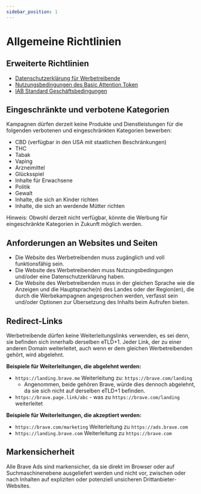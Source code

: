 ```yaml
---
sidebar_position: 1
---
```


# Allgemeine Richtlinien

## Erweiterte Richtlinien

- [Datenschutzerklärung für Werbetreibende](https://brave.com/privacy/advertiser/)
- [Nutzungsbedingungen des Basic Attention Token](https://basicattentiontoken.org/advertiser-terms-of-service/)
- [IAB Standard Geschäftsbedingungen](https://www.iab.com/wp-content/uploads/2015/06/IAB_4As-tsandcs-FINAL.pdf)

## Eingeschränkte und verbotene Kategorien

Kampagnen dürfen derzeit keine Produkte und Dienstleistungen für die folgenden verbotenen und eingeschränkten Kategorien bewerben:

- CBD (verfügbar in den USA mit staatlichen Beschränkungen)
- THC
- Tabak
- Vaping
- Arzneimittel
- Glücksspiel
- Inhalte für Erwachsene
- Politik
- Gewalt
- Inhalte, die sich an Kinder richten
- Inhalte, die sich an werdende Mütter richten

Hinweis: Obwohl derzeit nicht verfügbar, könnte die Werbung für eingeschränkte Kategorien in Zukunft möglich werden.

## Anforderungen an Websites und Seiten

- Die Website des Werbetreibenden muss zugänglich und voll funktionsfähig sein.
- Die Website des Werbetreibenden muss Nutzungsbedingungen und/oder eine Datenschutzerklärung haben.
- Die Website des Werbetreibenden muss in der gleichen Sprache wie die Anzeigen und die Hauptsprache(n) des Landes oder der Region(en), die durch die Werbekampagnen angesprochen werden, verfasst sein und/oder Optionen zur Übersetzung des Inhalts beim Aufrufen bieten.

## Redirect-Links

Werbetreibende dürfen keine Weiterleitungslinks verwenden, es sei denn, sie befinden sich innerhalb derselben eTLD+1. Jeder Link, der zu einer anderen Domain weiterleitet, auch wenn er dem gleichen Werbetreibenden gehört, wird abgelehnt.

**Beispiele für Weiterleitungen, die abgelehnt werden:**

- `https://landing.brave.me` Weiterleitung zu: `https://brave.com/landing`
    - Angenommen, beide gehören Brave, würde dies dennoch abgelehnt, da sie sich nicht auf derselben eTLD+1 befinden.
- `https://brave.page.link/abc` - was zu `https://brave.com/landing` weiterleitet

**Beispiele für Weiterleitungen, die akzeptiert werden:**

- `https://brave.com/marketing` Weiterleitung zu `https://ads.brave.com`
- `https://landing.brave.com` Weiterleitung zu `https://brave.com`

## Markensicherheit

Alle Brave Ads sind markensicher, da sie direkt im Browser oder auf Suchmaschinenebene ausgeliefert werden und nicht vor, zwischen oder nach Inhalten auf expliziten oder potenziell unsicheren Drittanbieter-Websites.
